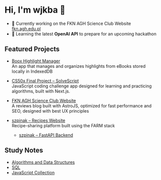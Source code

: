 # Hi, I'm wjkba 👋

- 🔭 Currently working on the FKN AGH Science Club Website [fkn.agh.edu.pl](https://fkn.agh.edu.pl/)  
- 🌱 Learning the latest **OpenAI API** to prepare for an upcoming hackathon

## Featured Projects

- [Boox Highlight Manager](https://github.com/wjkba/onyx-boox-highlight-manager)  
  An app that manages and organizes highlights from eBooks stored locally in IndexedDB

- [CS50x Final Project – SolveScript](https://github.com/wjkba/solve-script)  
  JavaScript coding challenge app designed for learning and practicing algorithms, built with Next.js.

- [FKN AGH Science Club Website](https://fkn.agh.edu.pl/)  
  A reviews blog built with AstroJS, optimized for fast performance and SEO, designed with best UX principles

- [szpinak – Recipes Website](https://github.com/wjkba/szpinak)  
  Recipe-sharing platform built using the FARM stack
  - [szpinak – FastAPI Backend](https://github.com/wjkba/przepisy-backend)

## Study Notes

- [Algorithms and Data Structures](https://github.com/wjkba/algorithms-data-structures)  
- [SQL](https://github.com/wjkba/sql)  
- [JavaScript Collection](https://github.com/wjkba/JavaScript-Collection)  

